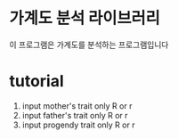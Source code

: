 # 가계도 분석 라이브러리
이 프로그램은 가계도를 분석하는 프로그램입니다
# tutorial
1. input mother's trait only R or r
2. input father's trait only R or r
3. input progendy trait only R or r

